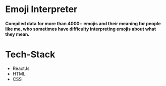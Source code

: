 # Emoji Interpreter

#### Compiled data for more than 4000+ emojis and their meaning for people like me, who sometimes have difficulty interpreting emojis about what they mean.

# Tech-Stack

- ReactJs
- HTML
- CSS
